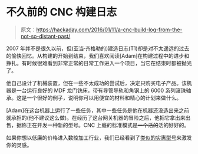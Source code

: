 # 不久前的 CNC 构建日志

> 原文：<https://hackaday.com/2016/01/11/a-cnc-build-log-from-the-not-so-distant-past/>

2007 年并不是很久以前，但(亚当·齐格勒的)建造日志(T1)却是对不太遥远的过去的愉快回忆。从构建的开始到结束，我们喜欢阅读[Adam]在构建过程中的进步和挣扎。有时候很难看到非常正常的日常工作进入一个项目，当它在结束时都被抛光了。

他自己设计了机械装置，但在一些不太成功的尝试后，决定只购买电子产品。该机器是一台运行良好的 MDF 龙门铣床，带有导管导轨和角钢上的 6000 系列滚珠轴承。这是一个很好的例子，说明你可以用便宜的材料和精心的计划来做什么。

[Adam]在这台机器上运行了一些任务，其中一些任务是他在机器还没造出来之前就承担的(他不建议这么做)。在经历了这台网关机器的冒险之后，他把它拿出来出售，据称正在开发一种新的型号。CNC 上瘾的标准模式是~~一个活的~~活的好好的。

如果你想以低廉的价格进入数控加工行业，我们已经看到了[类似的实惠型号](http://hackaday.com/2015/11/21/garbage-can-cnc-machine-build/)来激发你的灵感。